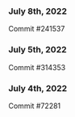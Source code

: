 ### July 8th, 2022

Commit #241537

### July 5th, 2022

Commit #314353


### July 4th, 2022

Commit #72281
